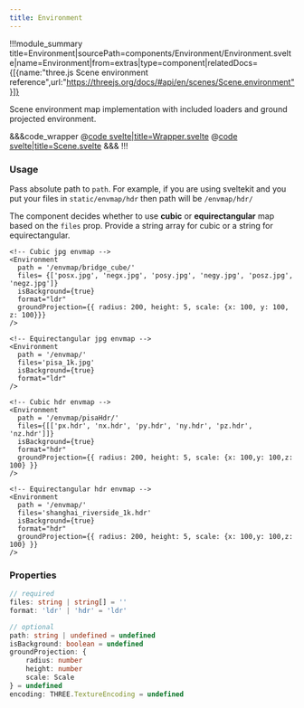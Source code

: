 ```yaml
---
title: Environment
---
```


<script lang="ts">
import Wrapper from '$examples/environment/Wrapper.svelte'
</script>



!!!module_summary title=Environment|sourcePath=components/Environment/Environment.svelte|name=Environment|from=extras|type=component|relatedDocs={[{name:"three.js Scene environment reference",url:"https://threejs.org/docs/#api/en/scenes/Scene.environment"}]}

Scene environment map implementation with included loaders and ground projected environment.

<ExampleWrapper>
  <Wrapper />
</ExampleWrapper>

&&&code_wrapper
@[code svelte|title=Wrapper.svelte](../../examples/environment/Wrapper.svelte)
@[code svelte|title=Scene.svelte](../../examples/environment/Scene.svelte)
&&&
!!!

### Usage

Pass absolute path to `path`. For example, if you are using sveltekit and you put your files in `static/envmap/hdr` then path will be `/envmap/hdr/`

The component decides whether to use **cubic** or **equirectangular** map based on the `files` prop. Provide a string array for cubic or a string for equirectangular.



```svelte
<!-- Cubic jpg envmap -->
<Environment
  path = '/envmap/bridge_cube/'
  files= {['posx.jpg', 'negx.jpg', 'posy.jpg', 'negy.jpg', 'posz.jpg', 'negz.jpg']}
  isBackground={true}
  format="ldr"
  groundProjection={{ radius: 200, height: 5, scale: {x: 100, y: 100, z: 100}}}
/>

<!-- Equirectangular jpg envmap -->
<Environment
  path = '/envmap/'
  files='pisa_1k.jpg'
  isBackground={true}
  format="ldr"
/>

<!-- Cubic hdr envmap -->
<Environment
  path = '/envmap/pisaHdr/'
  files={[['px.hdr', 'nx.hdr', 'py.hdr', 'ny.hdr', 'pz.hdr', 'nz.hdr']]}
  isBackground={true}
  format="hdr"
  groundProjection={{ radius: 200, height: 5, scale: {x: 100,y: 100,z: 100} }}
/>

<!-- Equirectangular hdr envmap -->
<Environment
  path = '/envmap/'
  files='shanghai_riverside_1k.hdr'
  isBackground={true}
  format="hdr"
  groundProjection={{ radius: 200, height: 5, scale: {x: 100,y: 100,z: 100} }}
/>
```


### Properties

```ts
// required
files: string | string[] = ''
format: 'ldr' | 'hdr' = 'ldr'

// optional
path: string | undefined = undefined
isBackground: boolean = undefined
groundProjection: {
	radius: number
	height: number
	scale: Scale
} = undefined
encoding: THREE.TextureEncoding = undefined
```
